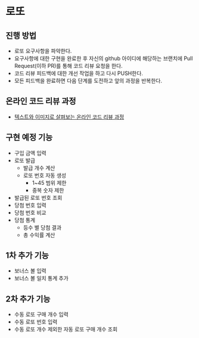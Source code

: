 # 로또
## 진행 방법
* 로또 요구사항을 파악한다.
* 요구사항에 대한 구현을 완료한 후 자신의 github 아이디에 해당하는 브랜치에 Pull Request(이하 PR)를 통해 코드 리뷰 요청을 한다.
* 코드 리뷰 피드백에 대한 개선 작업을 하고 다시 PUSH한다.
* 모든 피드백을 완료하면 다음 단계를 도전하고 앞의 과정을 반복한다.

## 온라인 코드 리뷰 과정
* [텍스트와 이미지로 살펴보는 온라인 코드 리뷰 과정](https://github.com/next-step/nextstep-docs/tree/master/codereview)

## 구현 예정 기능
* 구입 금액 입력
* 로또 발급
  * 발급 개수 계산
  * 로또 번호 자동 생성
    * 1~45 범위 제한
    * 중복 숫자 제한
* 발급된 로또 번호 조회
* 당첨 번호 입력
* 당첨 번호 비교
* 당첨 통계
  * 등수 별 당첨 결과
  * 총 수익률 계산

## 1차 추가 기능
* 보너스 볼 입력
* 보너스 볼 일치 통계 추가

## 2차 추가 기능
* 수동 로또 구매 개수 입력
* 수동 로또 번호 입력
* 수동 로또 개수 제외한 자동 로또 구매 개수 조회